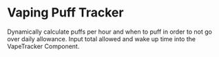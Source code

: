 # Vaping Puff Tracker

Dynamically calculate puffs per hour and when to puff in order to not go over daily allowance.
Input total allowed and wake up time into the VapeTracker Component.

